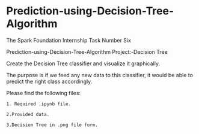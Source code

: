 # Prediction-using-Decision-Tree-Algorithm
The Spark Foundation Internship Task Number Six

Prediction-using-Decision-Tree-Algorithm
Project:-Decision Tree

Create the Decision Tree classifier and visualize it graphically.

The purpose is if we feed any new data to this classifier, it would be able to predict the right class accordingly.

Please find the following files:

    1. Required .ipynb file.
    
    2.Provided data.
    
    3.Decision Tree in .png file form.
